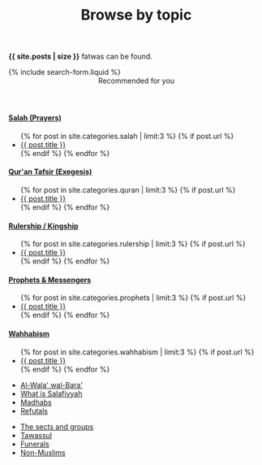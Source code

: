 ﻿---
title: Browse by topic
layout: page
active: topic
permalink: /topic/
---

<article class="post">
<p><b>{{ site.posts | size }}</b> fatwas can be found.</p>
{% include search-form.liquid %}

<br/>

<header class="major">
 <span class="date">Recommended for you</span>
</header>

<div class="box">
<h4><a class="icon solid fa fa-folder-open" href="/salah/"> Salah (Prayers)</a></h4>
<ul class="posts">
  {% for post in site.categories.salah | limit:3 %}
    {% if post.url %}
    <li><a href="{{ post.url }}">{{ post.title }}</a>
    </li>
    {% endif %}
  {% endfor %}
</ul>
</div>

<div class="box">
<h4><a class="icon solid fa fa-folder-open" href="/tafsir-quran/"> Qur'an Tafsir (Exegesis)</a></h4>
<ul class="posts">
  {% for post in site.categories.quran | limit:3 %}
    {% if post.url %}
    <li><a href="{{ post.url }}">{{ post.title }}</a>
    </li>
    {% endif %}
  {% endfor %}
</ul>
</div>

<div class="box">
<h4><a class="icon solid fa fa-folder-open" href="/rulership/"> Rulership / Kingship</a></h4>
<ul class="posts">
  {% for post in site.categories.rulership | limit:3 %}
    {% if post.url %}
    <li><a href="{{ post.url }}">{{ post.title }}</a>
    </li>
    {% endif %}
  {% endfor %}
</ul>
</div>

<div class="box">
<h4><a class="icon solid fa fa-folder-open" href="/prophets/"> Prophets & Messengers</a></h4>
<ul class="posts">
  {% for post in site.categories.prophets | limit:3 %}
    {% if post.url %}
    <li><a href="{{ post.url }}">{{ post.title }}</a>
    </li>
    {% endif %}
  {% endfor %}
</ul>
</div>

<div class="box">
<h4><a class="icon solid fa fa-folder-open" href="/wahhabism/"> Wahhabism</a></h4>
<ul class="posts">
  {% for post in site.categories.wahhabism | limit:3 %}
    {% if post.url %}
    <li><a href="{{ post.url }}">{{ post.title }}</a>
    </li>
    {% endif %}
  {% endfor %}
</ul>
</div>

<div class="row">
 <div class="col-6 col-12-small">
  <ul>
   <li><a class="icon solid fa fa-folder" href="/walabara/"> Al-Wala' wal-Bara'</a></li>
   <li><a class="icon solid fa fa-folder" href="/faq/"> What is Salafiyyah</a></li>
   <li><a class="icon solid fa fa-folder" href="/madhabs/"> Madhabs</a></li>
   <li><a class="icon solid fa fa-folder" href="/refutals/"> Refutals</a></li>
  </ul>

  <ul>
   <li><a class="icon solid fa fa-folder" href="/sects/"> The sects and groups</a></li>
   <li><a class="icon solid fa fa-folder" href="/tawassul/"> Tawassul</a></li>
   <li><a class="icon solid fa fa-folder" href="/funerals/"> Funerals</a></li>
   <li><a class="icon solid fa fa-folder" href="/non-muslims/"> Non-Muslims</a></li>
  </ul>
 </div>
</div>

</article>